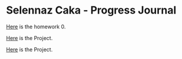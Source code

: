 # Selennaz Caka - Progress Journal

[Here](files/example_homework_0.html) is the homework 0.

[Here](files/Project.html) is the Project.

[Here](files/Project.html) is the Project.
